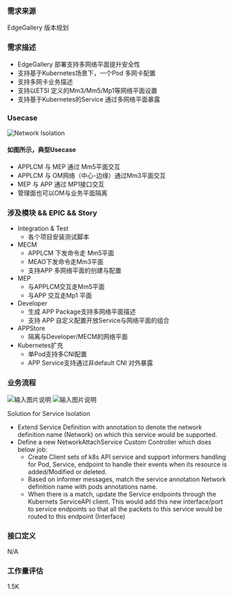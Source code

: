### 需求来源

EdgeGallery 版本规划

### 需求描述
- EdgeGallery 部署支持多网络平面提升安全性
- 支持基于Kubernetes场景下，一个Pod 多网卡配置
- 支持多网卡业务描述
- 支持以ETSI 定义的Mm3/Mm5/Mp1等网络平面设置
- 支持基于Kubernetes的Service 通过多网络平面暴露

### Usecase
![Network Isolation](https://images.gitee.com/uploads/images/2020/0730/095700_99279ac7_7624977.png "network_isolation.png")

#### 如图所示，典型Usecase
- APPLCM 与 MEP 通过 Mm5平面交互
- APPLCM 与 OM网络（中心-边缘）通过Mm3平面交互
- MEP 与 APP 通过 MP1接口交互
- 管理面也可以OM与业务平面隔离
### 涉及模块 && EPIC && Story
- Integration & Test
  - 各个项目安装测试脚本
- MECM
  - APPLCM 下发命令走 Mm5平面
  - MEAO下发命令走Mm3平面
  - 支持APP 多网络平面的创建与配置
- MEP
  - 与APPLCM交互走Mm5平面
  - 与APP 交互走Mp1 平面
- Developer
  - 生成 APP Package支持多网络平面描述
  - 支持 APP 自定义配置开放Service与网络平面的组合
- APPStore
  - 隔离与Developer/MECM的网络平面
- Kubernetes扩充
  - 单Pod支持多CNI配置
  - APP Service支持通过非default CNI 对外暴露

### 业务流程
![输入图片说明](https://images.gitee.com/uploads/images/2020/0810/190744_46e41300_7786320.png "Selection_019.png")
![输入图片说明](https://images.gitee.com/uploads/images/2020/0810/191706_22f56000_7786320.png "Selection_021.png")

Solution for Service Isolation
- Extend Service Definition with annotation to denote the network definition name (Network) on which this service would be supported.
- Define a new NetworkAttachService Custom Controller which does below job:
  - Create Client sets of k8s API service and support informers handling for Pod, Service, endpoint to handle their events when its resource is added/Modified or deleted.
  - Based on informer messages, match the service annotation Network definition name with pods annotations name. 
  - When there is a match, update the Service endpoints through the Kubernets ServiceAPI client. This would add this new interface/port to service endpoints so that all the packets to this service would be routed to this endpoint (Interface)

### 接口定义
N/A

### 工作量评估
1.5K
